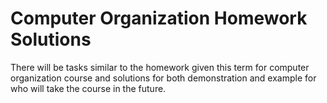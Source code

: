 # Computer Organization Homework Solutions
There will be tasks similar to the homework given this term for computer organization course 
and solutions for both demonstration and example for who will take the course in the future.